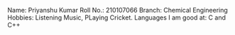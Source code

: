 Name: Priyanshu Kumar
Roll No.: 210107066
Branch: Chemical Engineering
Hobbies: Listening Music, PLaying Cricket.
Languages I am good at: C and C++
